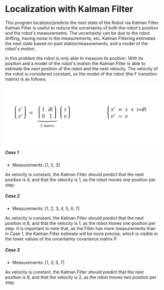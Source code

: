 # Localization with Kalman Filter

This program localizes/predicts the next state of the Robot via Kalman Filter. Kalman Filter is useful to 
reduce the uncertainty of both the robot's position and the robot's measurements. The uncertainty can be due to 
the robot drifting, having noise in the measurements, etc. Kalman Filtering estimates the next state based on 
past states/measurements, and a model of the robot's motion.

In this problem the robot is only able to measure its position. With its position and a model of the robot's motion 
the Kalman Filter is able to estimate the next position of the robot and the next velocity. The velocity of the 
robot is considered constant, so the model of the robot (the F transition matrix) is as follows:

![Alt text](../doc_images/transition_matrix.png?raw=true "Map")

##### Case 1

- Measurements: [1, 2, 3]

As velocity is constant, the Kalman Filter should predict that the next position is 4, and that the velocity is 1, as 
the robot moves one position per step.

##### Case 2

- Measurements: [1, 2, 3, 4, 5, 6, 7]

As velocity is constant, the Kalman Filter should predict that the next position is 8, and that the velocity is 1, as 
the robot moves one position per step. It is important to note that, as the Filter has more measurements than 
in Case 1, the Kalman Filter estimate will be more precise, which is visible in the lower values of the uncertainty 
covariance matrix P.

##### Case 3

- Measurements: [1, 3, 5, 7]

As velocity is constant, the Kalman Filter should predict that the next position is 9, and that the velocity is 2, as 
the robot moves two position per step.
